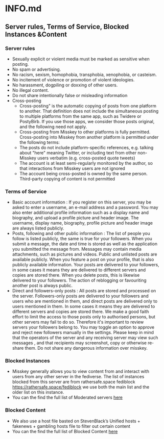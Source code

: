 # INFO.md
## Server rules, Terms of Service, Blocked Instances &Content


### Server rules
- Sexually explicit or violent media must be marked as sensitive when posting.
- No spam or advertising.
- No racism, sexism, homophobia, transphobia, xenophobia, or casteism.
- No incitement of violence or promotion of violent ideologies.
- No harassment, dogpiling or doxxing of other users.
- No illegal content.
- Do not share intentionally false or misleading information
- Cross-posting
  - Cross-posting" is the automatic copying of posts from one platform to another. That definition does not include the simultaneous posting to multiple platforms from the same app, such as Twidere or PostyBirb. If you use those apps, we consider those posts original, and the following need not apply.
  - Cross-posting from Misskey to other platforms is fully permitted. Cross-posting into Misskey from another platform is permitted under the following terms:
  - The posts do not include platform-specific references, e.g. talking about "here" meaning Twitter, or including text from other non-Misskey users verbatim (e.g. cross-posted quote tweets)
  - The account is at least semi-regularly monitored by the author, so that interactions from Misskey users are not ignored
  - The account being cross-posted is owned by the same person. Third-party copying of content is not permitted

### Terms of Service
- Basic account information : If you register on this server, you may be asked to enter a username, an e-mail address and a password. You may also enter additional profile information such as a display name and biography, and upload a profile picture and header image. The username, display name, biography, profile picture and header image are always listed publicly.
- Posts, following and other public information : The list of people you follow is listed publicly, the same is true for your followers. When you submit a message, the date and time is stored as well as the application you submitted the message from. Messages may contain media attachments, such as pictures and videos. Public and unlisted posts are available publicly. When you feature a post on your profile, that is also publicly available information. Your posts are delivered to your followers, in some cases it means they are delivered to different servers and copies are stored there. When you delete posts, this is likewise delivered to your followers. The action of reblogging or favouriting another post is always public.
- Direct and followers-only posts : All posts are stored and processed on the server. Followers-only posts are delivered to your followers and users who are mentioned in them, and direct posts are delivered only to users mentioned in them. In some cases it means they are delivered to different servers and copies are stored there. We make a good faith effort to limit the access to those posts only to authorised persons, but other servers may fail to do so. Therefore it's important to review servers your followers belong to. You may toggle an option to approve and reject new followers manually in the settings. Please keep in mind that the operators of the server and any receiving server may view such messages , and that recipients may screenshot, copy or otherwise re-share them. Do not share any dangerous information over misskey.

### Blocked Instances
- Misskey generally allows you to view content from and interact with users from any other server in the fediverse. The list of instances blocked from this server are from rathersafe.space fediblock https://rathersafe.space/fediblock we use both the main list and the older list on this instance.
- You can the find the full list of Moderated servers [here](https://raw.githubusercontent.com/volcanocoffee-monster/hosts/main/hosts)

### Blocked Content
- We also use a host file basted on StevenBlack’s Unified hosts + fakenews + gambling hosts file to filter out certain content
- You can the find the full list of Blocked Content [here](https://raw.githubusercontent.com/volcanocoffee-monster/hosts/main/hosts)
